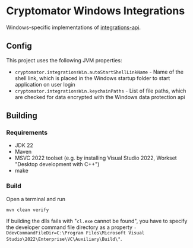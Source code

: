 # Cryptomator Windows Integrations

Windows-specific implementations of [integrations-api](https://github.com/cryptomator/integrations-api).

## Config

This project uses the following JVM properties:
* `cryptomator.integrationsWin.autoStartShellLinkName` - Name of the shell link, which is placed in the Windows startup folder to start application on user login
* `cryptomator.integrationsWin.keychainPaths` - List of file paths, which are checked for data encrypted with the Windows data protection api

## Building

### Requirements

* JDK 22
* Maven
* MSVC 2022 toolset (e.g. by installing Visual Studio 2022, Workset "Desktop development with C++")
* make

### Build
Open a terminal and run
```
mvn clean verify
```

If building the dlls fails with "`cl.exe` cannot be found", you have to specify the developer command file directory as a property `-DdevCommandFileDir=C:\Program Files\Microsoft Visual Studio\2022\Enterprise\VC\Auxiliary\Build\"`.